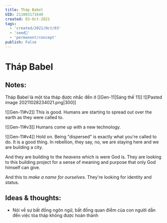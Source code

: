 ```yaml
---
title: Tháp Babel
UID: 211003171640
created: 03-Oct-2021
tags:
  - 'created/2021/Oct/03'
  - 'seed🥜'
  - 'permanent/concept'
publish: False
---
```

# Tháp Babel

## Notes:
Tháp Babel là một tòa tháp được nhắc đến ở [[Gen-11|Sáng thế 11]]
![[Pasted image 20211028234021.png|300]]

![[Gen-11#v2]]
This is good. Humans are starting to spread out over the earth as they were called to.

![[Gen-11#v3]]
Humans come up with a new technology.

![[Gen-11#v4]]
Hold on. Being "dispersed" is exactly what you're called to do. It is a good thing. In rebellion, they say, no, we are staying here and we are building a city.

And they are building to the *heavens* which is were God is. They are looking to this building project for a sense of meaning and purpose that only God himself can give.

And this to *make a name for ourselves*. They're looking for identity and status.

## Ideas & thoughts:
- Nói về sự bất đồng ngôn ngữ, bất đồng quan điểm của con người dẫn đến việc tòa tháp không được hoàn thành

